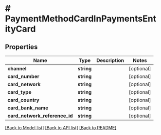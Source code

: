 # # PaymentMethodCardInPaymentsEntityCard

## Properties

Name | Type | Description | Notes
------------ | ------------- | ------------- | -------------
**channel** | **string** |  | [optional]
**card_number** | **string** |  | [optional]
**card_network** | **string** |  | [optional]
**card_type** | **string** |  | [optional]
**card_country** | **string** |  | [optional]
**card_bank_name** | **string** |  | [optional]
**card_network_reference_id** | **string** |  | [optional]

[[Back to Model list]](../../README.md#models) [[Back to API list]](../../README.md#endpoints) [[Back to README]](../../README.md)

